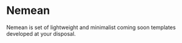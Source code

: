 # Nemean

Nemean is set of lightweight and minimalist coming soon templates developed at your disposal.